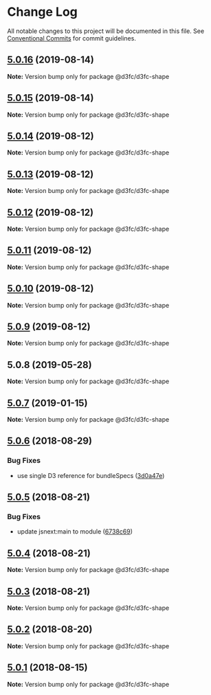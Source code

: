 # Change Log

All notable changes to this project will be documented in this file.
See [Conventional Commits](https://conventionalcommits.org) for commit guidelines.

<a name="5.0.16"></a>
## [5.0.16](https://github.com/d3fc/d3fc/compare/@d3fc/d3fc-shape@5.0.15...@d3fc/d3fc-shape@5.0.16) (2019-08-14)




**Note:** Version bump only for package @d3fc/d3fc-shape

<a name="5.0.15"></a>
## [5.0.15](https://github.com/d3fc/d3fc/compare/@d3fc/d3fc-shape@5.0.14...@d3fc/d3fc-shape@5.0.15) (2019-08-14)




**Note:** Version bump only for package @d3fc/d3fc-shape

<a name="5.0.14"></a>
## [5.0.14](https://github.com/d3fc/d3fc/compare/@d3fc/d3fc-shape@5.0.13...@d3fc/d3fc-shape@5.0.14) (2019-08-12)




**Note:** Version bump only for package @d3fc/d3fc-shape

<a name="5.0.13"></a>
## [5.0.13](https://github.com/d3fc/d3fc/compare/@d3fc/d3fc-shape@5.0.12...@d3fc/d3fc-shape@5.0.13) (2019-08-12)




**Note:** Version bump only for package @d3fc/d3fc-shape

<a name="5.0.12"></a>
## [5.0.12](https://github.com/d3fc/d3fc/compare/@d3fc/d3fc-shape@5.0.11...@d3fc/d3fc-shape@5.0.12) (2019-08-12)




**Note:** Version bump only for package @d3fc/d3fc-shape

<a name="5.0.11"></a>
## [5.0.11](https://github.com/d3fc/d3fc/compare/@d3fc/d3fc-shape@5.0.10...@d3fc/d3fc-shape@5.0.11) (2019-08-12)




**Note:** Version bump only for package @d3fc/d3fc-shape

<a name="5.0.10"></a>
## [5.0.10](https://github.com/d3fc/d3fc/compare/@d3fc/d3fc-shape@5.0.9...@d3fc/d3fc-shape@5.0.10) (2019-08-12)




**Note:** Version bump only for package @d3fc/d3fc-shape

<a name="5.0.9"></a>
## [5.0.9](https://github.com/d3fc/d3fc/compare/@d3fc/d3fc-shape@5.0.8...@d3fc/d3fc-shape@5.0.9) (2019-08-12)




**Note:** Version bump only for package @d3fc/d3fc-shape

<a name="5.0.8"></a>
## 5.0.8 (2019-05-28)




**Note:** Version bump only for package @d3fc/d3fc-shape

<a name="5.0.7"></a>
## [5.0.7](https://github.com/d3fc/d3fc/compare/@d3fc/d3fc-shape@5.0.6...@d3fc/d3fc-shape@5.0.7) (2019-01-15)




**Note:** Version bump only for package @d3fc/d3fc-shape

<a name="5.0.6"></a>
## [5.0.6](https://github.com/d3fc/d3fc/compare/@d3fc/d3fc-shape@5.0.5...@d3fc/d3fc-shape@5.0.6) (2018-08-29)


### Bug Fixes

* use single D3 reference for bundleSpecs ([3d0a47e](https://github.com/d3fc/d3fc/commit/3d0a47e))




<a name="5.0.5"></a>
## [5.0.5](https://github.com/d3fc/d3fc/compare/@d3fc/d3fc-shape@5.0.4...@d3fc/d3fc-shape@5.0.5) (2018-08-21)


### Bug Fixes

* update jsnext:main to module ([6738c69](https://github.com/d3fc/d3fc/commit/6738c69))




<a name="5.0.4"></a>
## [5.0.4](https://github.com/d3fc/d3fc/compare/@d3fc/d3fc-shape@5.0.3...@d3fc/d3fc-shape@5.0.4) (2018-08-21)




**Note:** Version bump only for package @d3fc/d3fc-shape

<a name="5.0.3"></a>
## [5.0.3](https://github.com/d3fc/d3fc-shape/compare/@d3fc/d3fc-shape@5.0.2...@d3fc/d3fc-shape@5.0.3) (2018-08-21)




**Note:** Version bump only for package @d3fc/d3fc-shape

<a name="5.0.2"></a>
## [5.0.2](https://github.com/d3fc/d3fc/compare/@d3fc/d3fc-shape@5.0.1...@d3fc/d3fc-shape@5.0.2) (2018-08-20)




**Note:** Version bump only for package @d3fc/d3fc-shape

<a name="5.0.1"></a>
## [5.0.1](https://github.com/d3fc/d3fc/compare/@d3fc/d3fc-shape@5.0.0...@d3fc/d3fc-shape@5.0.1) (2018-08-15)




**Note:** Version bump only for package @d3fc/d3fc-shape
